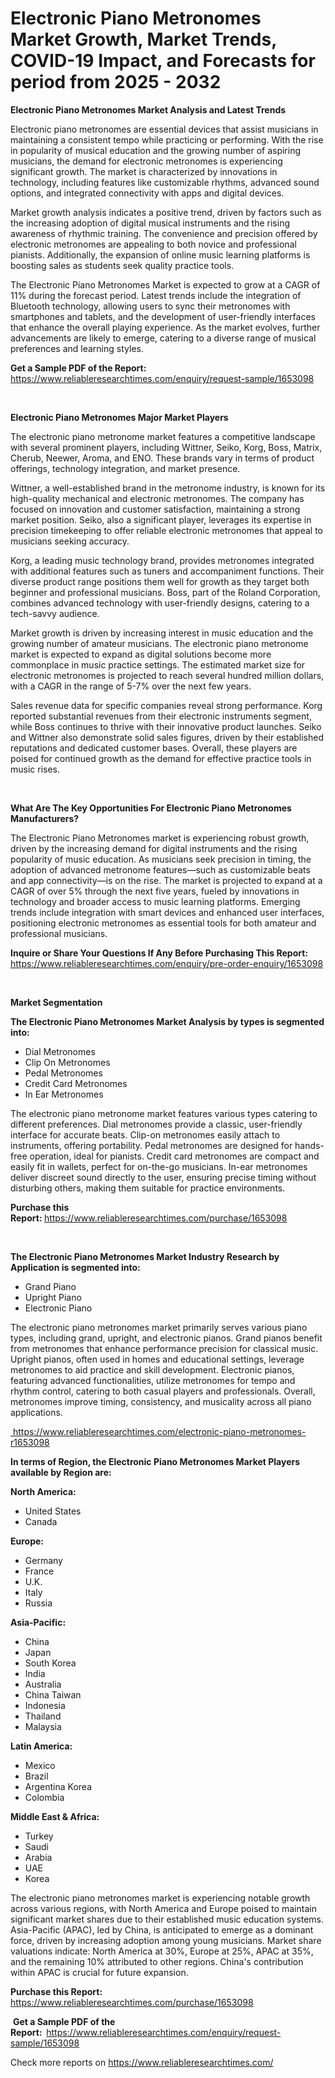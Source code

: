 <p><h1>Electronic Piano Metronomes Market Growth, Market Trends, COVID-19 Impact, and Forecasts for period from 2025 - 2032</h1></p><p><strong>Electronic Piano Metronomes Market Analysis and Latest Trends</strong></p>
<p><p>Electronic piano metronomes are essential devices that assist musicians in maintaining a consistent tempo while practicing or performing. With the rise in popularity of musical education and the growing number of aspiring musicians, the demand for electronic metronomes is experiencing significant growth. The market is characterized by innovations in technology, including features like customizable rhythms, advanced sound options, and integrated connectivity with apps and digital devices.</p><p>Market growth analysis indicates a positive trend, driven by factors such as the increasing adoption of digital musical instruments and the rising awareness of rhythmic training. The convenience and precision offered by electronic metronomes are appealing to both novice and professional pianists. Additionally, the expansion of online music learning platforms is boosting sales as students seek quality practice tools.</p><p>The Electronic Piano Metronomes Market is expected to grow at a CAGR of 11% during the forecast period. Latest trends include the integration of Bluetooth technology, allowing users to sync their metronomes with smartphones and tablets, and the development of user-friendly interfaces that enhance the overall playing experience. As the market evolves, further advancements are likely to emerge, catering to a diverse range of musical preferences and learning styles.</p></p>
<p><strong>Get a Sample PDF of the Report:&nbsp;</strong> <a href="https://www.reliableresearchtimes.com/enquiry/request-sample/1653098?utm_campaign=3291&utm_medium=2&utm_source=Github&utm_content=ia&utm_term=08032025&utm_id=electronic-piano-metronomes">https://www.reliableresearchtimes.com/enquiry/request-sample/1653098</a></p>
<p>&nbsp;</p>
<p><strong>Electronic Piano Metronomes Major Market Players</strong></p>
<p><p>The electronic piano metronome market features a competitive landscape with several prominent players, including Wittner, Seiko, Korg, Boss, Matrix, Cherub, Neewer, Aroma, and ENO. These brands vary in terms of product offerings, technology integration, and market presence.</p><p>Wittner, a well-established brand in the metronome industry, is known for its high-quality mechanical and electronic metronomes. The company has focused on innovation and customer satisfaction, maintaining a strong market position. Seiko, also a significant player, leverages its expertise in precision timekeeping to offer reliable electronic metronomes that appeal to musicians seeking accuracy.</p><p>Korg, a leading music technology brand, provides metronomes integrated with additional features such as tuners and accompaniment functions. Their diverse product range positions them well for growth as they target both beginner and professional musicians. Boss, part of the Roland Corporation, combines advanced technology with user-friendly designs, catering to a tech-savvy audience.</p><p>Market growth is driven by increasing interest in music education and the growing number of amateur musicians. The electronic piano metronome market is expected to expand as digital solutions become more commonplace in music practice settings. The estimated market size for electronic metronomes is projected to reach several hundred million dollars, with a CAGR in the range of 5-7% over the next few years.</p><p>Sales revenue data for specific companies reveal strong performance. Korg reported substantial revenues from their electronic instruments segment, while Boss continues to thrive with their innovative product launches. Seiko and Wittner also demonstrate solid sales figures, driven by their established reputations and dedicated customer bases. Overall, these players are poised for continued growth as the demand for effective practice tools in music rises.</p></p>
<p>&nbsp;</p>
<p><strong>What Are The Key Opportunities For Electronic Piano Metronomes Manufacturers?</strong></p>
<p><p>The Electronic Piano Metronomes market is experiencing robust growth, driven by the increasing demand for digital instruments and the rising popularity of music education. As musicians seek precision in timing, the adoption of advanced metronome features—such as customizable beats and app connectivity—is on the rise. The market is projected to expand at a CAGR of over 5% through the next five years, fueled by innovations in technology and broader access to music learning platforms. Emerging trends include integration with smart devices and enhanced user interfaces, positioning electronic metronomes as essential tools for both amateur and professional musicians.</p></p>
<p><strong>Inquire or Share Your Questions If Any Before Purchasing This Report:</strong> <a href="https://www.reliableresearchtimes.com/enquiry/pre-order-enquiry/1653098?utm_campaign=3291&utm_medium=2&utm_source=Github&utm_content=ia&utm_term=08032025&utm_id=electronic-piano-metronomes">https://www.reliableresearchtimes.com/enquiry/pre-order-enquiry/1653098</a></p>
<p>&nbsp;</p>
<p><strong>Market Segmentation</strong></p>
<p><strong>The Electronic Piano Metronomes Market Analysis by types is segmented into:</strong></p>
<p><ul><li>Dial Metronomes</li><li>Clip On Metronomes</li><li>Pedal Metronomes</li><li>Credit Card Metronomes</li><li>In Ear Metronomes</li></ul></p>
<p><p>The electronic piano metronome market features various types catering to different preferences. Dial metronomes provide a classic, user-friendly interface for accurate beats. Clip-on metronomes easily attach to instruments, offering portability. Pedal metronomes are designed for hands-free operation, ideal for pianists. Credit card metronomes are compact and easily fit in wallets, perfect for on-the-go musicians. In-ear metronomes deliver discreet sound directly to the user, ensuring precise timing without disturbing others, making them suitable for practice environments.</p></p>
<p><strong>Purchase this Report:&nbsp;</strong><a href="https://www.reliableresearchtimes.com/purchase/1653098?utm_campaign=3291&utm_medium=2&utm_source=Github&utm_content=ia&utm_term=08032025&utm_id=electronic-piano-metronomes">https://www.reliableresearchtimes.com/purchase/1653098</a></p>
<p>&nbsp;</p>
<p><strong>The Electronic Piano Metronomes Market Industry Research by Application is segmented into:</strong></p>
<p><ul><li>Grand Piano</li><li>Upright Piano</li><li>Electronic Piano</li></ul></p>
<p><p>The electronic piano metronomes market primarily serves various piano types, including grand, upright, and electronic pianos. Grand pianos benefit from metronomes that enhance performance precision for classical music. Upright pianos, often used in homes and educational settings, leverage metronomes to aid practice and skill development. Electronic pianos, featuring advanced functionalities, utilize metronomes for tempo and rhythm control, catering to both casual players and professionals. Overall, metronomes improve timing, consistency, and musicality across all piano applications.</p></p>
<p><a href="https://www.reliableresearchtimes.com/electronic-piano-metronomes-r1653098?utm_campaign=3291&utm_medium=2&utm_source=Github&utm_content=ia&utm_term=08032025&utm_id=electronic-piano-metronomes">&nbsp;https://www.reliableresearchtimes.com/electronic-piano-metronomes-r1653098</a></p>
<p><strong>In terms of Region, the Electronic Piano Metronomes Market Players available by Region are:</strong></p>
<p>
    <p> <strong> North America: </strong>
        <ul>
            <li>United States</li>
            <li>Canada</li>
        </ul>
        </p> 
    <p> <strong> Europe: </strong>
        <ul>
            <li>Germany</li>
            <li>France</li>
            <li>U.K.</li>
            <li>Italy</li>
            <li>Russia</li>
        </ul>
        </p> 
    <p> <strong> Asia-Pacific: </strong>
        <ul>
            <li>China</li>
            <li>Japan</li>
            <li>South Korea</li>
            <li>India</li>
            <li>Australia</li>
            <li>China Taiwan</li>
            <li>Indonesia</li>
            <li>Thailand</li>
            <li>Malaysia</li>
        </ul>
        </p> 
    <p> <strong> Latin America: </strong>
        <ul>
            <li>Mexico</li>
            <li>Brazil</li>
            <li>Argentina Korea</li>
            <li>Colombia</li>
        </ul>
        </p> 
    <p> <strong> Middle East & Africa: </strong>
        <ul>
            <li>Turkey</li>
            <li>Saudi</li>
            <li>Arabia</li>
            <li>UAE</li>
            <li>Korea</li>
        </ul>
    </p>
    </p>
<p><p>The electronic piano metronomes market is experiencing notable growth across various regions, with North America and Europe poised to maintain significant market shares due to their established music education systems. Asia-Pacific (APAC), led by China, is anticipated to emerge as a dominant force, driven by increasing adoption among young musicians. Market share valuations indicate: North America at 30%, Europe at 25%, APAC at 35%, and the remaining 10% attributed to other regions. China's contribution within APAC is crucial for future expansion.</p></p>
<p><strong>Purchase this Report: </strong><a href="https://www.reliableresearchtimes.com/purchase/1653098?utm_campaign=3291&utm_medium=2&utm_source=Github&utm_content=ia&utm_term=08032025&utm_id=electronic-piano-metronomes">https://www.reliableresearchtimes.com/purchase/1653098</a></p>
<p>&nbsp;<strong>Get a Sample PDF of the Report:&nbsp;&nbsp;</strong><a href="https://www.reliableresearchtimes.com/enquiry/request-sample/1653098?utm_campaign=3291&utm_medium=2&utm_source=Github&utm_content=ia&utm_term=08032025&utm_id=electronic-piano-metronomes">https://www.reliableresearchtimes.com/enquiry/request-sample/1653098</a></p>
<p><strong></strong></p>
<p>Check more reports on <a href="https://www.reliableresearchtimes.com/?utm_campaign=3291&utm_medium=2&utm_source=Github&utm_content=ia&utm_term=08032025&utm_id=electronic-piano-metronomes">https://www.reliableresearchtimes.com/</a></p>